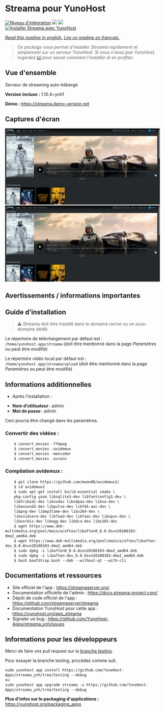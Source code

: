 # Streama pour YunoHost

[![Niveau d'intégration](https://dash.yunohost.org/integration/streama.svg)](https://dash.yunohost.org/appci/app/streama) ![](https://ci-apps.yunohost.org/ci/badges/streama.status.svg) ![](https://ci-apps.yunohost.org/ci/badges/streama.maintain.svg)  
[![Installer Streama avec YunoHost](https://install-app.yunohost.org/install-with-yunohost.svg)](https://install-app.yunohost.org/?app=streama)

*[Read this readme in english.](./README.md)*
*[Lire ce readme en français.](./README_fr.md)*

> *Ce package vous permet d'installer Streama rapidement et simplement sur un serveur YunoHost.
Si vous n'avez pas YunoHost, regardez [ici](https://yunohost.org/#/install) pour savoir comment l'installer et en profiter.*

## Vue d'ensemble

Serveur de streaming auto-hébergé

**Version incluse :** 1.10.4~ynh1

**Démo :** https://streama.demo-version.net

## Captures d'écran

![](./doc/screenshots/96721577-9f216280-13ac-11eb-935c-d083f4b010a2.jpg)
![](./doc/screenshots/screenshot.jpg)

## Avertissements / informations importantes

## Guide d’installation

> :warning: Streama doit être installé dans le domaine racine ou un sous-domaine dédié.

Le répertoire de téléchargement par défaut est : `/home/yunohost.app/streama` (doit être mentionné dans la page *Paramètres* ou peut être modifié)
 
Le répertoire vidéo local par défaut est : `/home/yunohost.app/streama/upload` (doit être mentionné dans la page *Paramètres* ou peut être modifié)

## Informations additionnelles

* Après l’installation :
 - **Nom d’utilisateur** : admin
 - **Mot de passe** : admin

Ceci pourra être changé dans les paramètres.

### Convertir des vidéos :
 
        $ convert_movies -ffmpeg 
        $ convert_movies -avidemux
        $ convert_movies -mencoder
        $ convert_movies -avconv
        
### Compilation avidemux :

        $ git clone https://github.com/mean00/avidemux2/
        $ cd avidemux2
        $ sudo apt-get install build-essential cmake \
        pkg-config yasm libsqlite3-dev libfontconfig1-dev \
        libfribidi-dev libxvdev libvdpau-dev libva-dev \
        libasound2-dev libpulse-dev libfdk-aac-dev \
        libpng-dev libmp3lame-dev libx264-dev \
        libxvidcore-dev libfaad-dev libfaac-dev libopus-dev \
        libvorbis-dev libogg-dev libdca-dev libx265-dev
        $ wget https://www.deb-multimedia.org/pool/main/a/aften/libaften0_0.0.8svn20100103-dmo2_amd64.deb
        $ wget https://www.deb-multimedia.org/pool/main/a/aften/libaften-dev_0.0.8svn20100103-dmo2_amd64.deb
        $ sudo dpkg -i libaften0_0.0.8svn20100103-dmo2_amd64.deb
        $ sudo dpkg -i libaften-dev_0.0.8svn20100103-dmo2_amd64.deb
        $ bash bootStrap.bash --deb --without-qt --with-cli

## Documentations et ressources

* Site officiel de l'app : https://streamaserver.org/
* Documentation officielle de l'admin : https://docs.streama-project.com/
* Dépôt de code officiel de l'app : https://github.com/streamaserver/streama
* Documentation YunoHost pour cette app : https://yunohost.org/app_streama
* Signaler un bug : https://github.com/YunoHost-Apps/streama_ynh/issues

## Informations pour les développeurs

Merci de faire vos pull request sur la [branche testing](https://github.com/YunoHost-Apps/streama_ynh/tree/testing).

Pour essayer la branche testing, procédez comme suit.
```
sudo yunohost app install https://github.com/YunoHost-Apps/streama_ynh/tree/testing --debug
ou
sudo yunohost app upgrade streama -u https://github.com/YunoHost-Apps/streama_ynh/tree/testing --debug
```

**Plus d'infos sur le packaging d'applications :** https://yunohost.org/packaging_apps